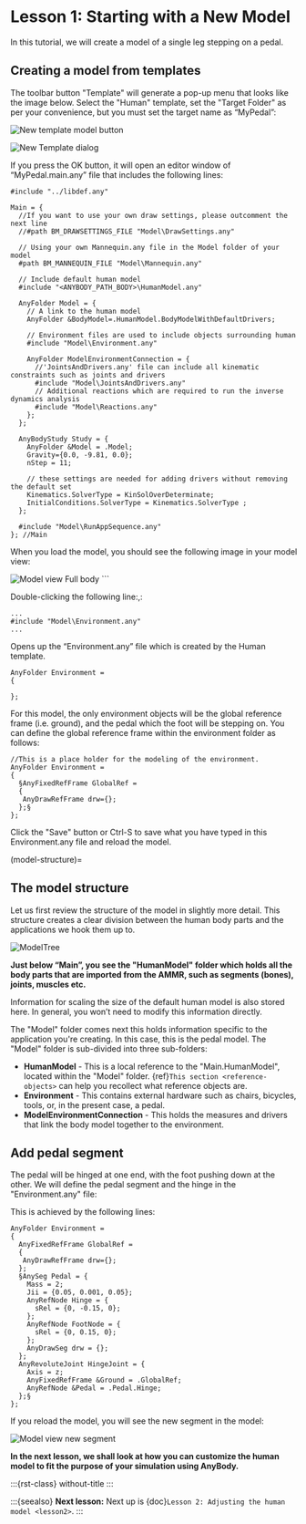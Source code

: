 # Lesson 1: Starting with a New Model

In this tutorial, we will create a model of a single leg stepping on a
pedal.

## Creating a model from templates

The toolbar button "Template" will generate a pop-up menu that looks like the image below.
Select the "Human" template, set the "Target Folder" as per your convenience, but you must set the target name as “MyPedal”:

![New template model button](_static/lesson1/image2.png)

![New Template dialog](_static/lesson1/image3.png)

If you press the OK button, it will open an editor window of
“MyPedal.main.any” file that includes the following lines:

```AnyScriptDoc
#include "../libdef.any"

Main = {
  //If you want to use your own draw settings, please outcomment the next line
  //#path BM_DRAWSETTINGS_FILE "Model\DrawSettings.any"

  // Using your own Mannequin.any file in the Model folder of your model
  #path BM_MANNEQUIN_FILE "Model\Mannequin.any"

  // Include default human model
  #include "<ANYBODY_PATH_BODY>\HumanModel.any"

  AnyFolder Model = {
    // A link to the human model
    AnyFolder &BodyModel=.HumanModel.BodyModelWithDefaultDrivers;

    // Environment files are used to include objects surrounding human
    #include "Model\Environment.any"

    AnyFolder ModelEnvironmentConnection = {
      //'JointsAndDrivers.any' file can include all kinematic constraints such as joints and drivers
      #include "Model\JointsAndDrivers.any"
      // Additional reactions which are required to run the inverse dynamics analysis
      #include "Model\Reactions.any"
    };
  };

  AnyBodyStudy Study = {
    AnyFolder &Model = .Model;
    Gravity={0.0, -9.81, 0.0};
    nStep = 11;

    // these settings are needed for adding drivers without removing the default set
    Kinematics.SolverType = KinSolOverDeterminate;
    InitialConditions.SolverType = Kinematics.SolverType ;
  };

  #include "Model\RunAppSequence.any"
}; //Main
```

When you load the model, you should see the following image in your model view:

![Model view Full body](_static/lesson1/image4.png)    ```

Double-clicking the following line:,:

```AnyScriptDoc
...
#include "Model\Environment.any"
...
```

Opens up the “Environment.any” file which is created by the Human template.

```AnyScriptDoc
AnyFolder Environment =
{

};
```

For this model, the only environment objects will be the global reference frame (i.e. ground),
and the pedal which the foot will be stepping on. You can define the global reference frame within the
environment folder as follows:

```AnyScriptDoc
//This is a place holder for the modeling of the environment.
AnyFolder Environment =
{
  §AnyFixedRefFrame GlobalRef =
  {
   AnyDrawRefFrame drw={};
  };§
};
```

Click the "Save" button or Ctrl-S to save what you have typed in this Environment.any file and reload the model.

(model-structure)=

## The model structure

Let us first review the structure of the model in slightly more
detail. This structure creates a clear division between the human body parts
and the applications we hook them up to.

![ModelTree](_static/lesson1/image1.png)

**Just below “Main”, you see the "HumanModel" folder which holds all the body
parts that are imported from the AMMR, such as segments (bones), joints, muscles etc.**

Information for scaling the size of the default human model is also stored here.
In general, you won’t need to modify this information directly.

The "Model" folder comes next this holds information specific to the application you're creating.
In this case, this is the pedal model. The "Model" folder is sub-divided into three sub-folders:

- **HumanModel** - This is a local reference to the "Main.HumanModel", located within the "Model" folder.
  {ref}`This section <reference-objects>` can help you recollect what reference objects are.
- **Environment** - This contains external hardware such as chairs,
  bicycles, tools, or, in the present case, a pedal.
- **ModelEnvironmentConnection** - This holds the measures and drivers that link the body model together to the environment.

## Add pedal segment

The pedal will be hinged at one end, with the foot pushing down at the other.
We will define the pedal segment and the hinge in the "Environment.any" file:

This is achieved by the following lines:

```AnyScriptDoc
AnyFolder Environment =
{
  AnyFixedRefFrame GlobalRef =
  {
   AnyDrawRefFrame drw={};
  };
  §AnySeg Pedal = {
    Mass = 2;
    Jii = {0.05, 0.001, 0.05};
    AnyRefNode Hinge = {
      sRel = {0, -0.15, 0};
    };
    AnyRefNode FootNode = {
      sRel = {0, 0.15, 0};
    };
    AnyDrawSeg drw = {};
  };
  AnyRevoluteJoint HingeJoint = {
    Axis = z;
    AnyFixedRefFrame &Ground = .GlobalRef;
    AnyRefNode &Pedal = .Pedal.Hinge;
  };§
};
```

If you reload the model, you will see the new segment in the model:

![Model view new segment](_static/lesson1/image5.png)

**In the next lesson, we shall look at how you can customize the human model to fit the purpose of your
simulation using AnyBody.**

:::{rst-class} without-title
:::

:::{seealso}
**Next lesson:** Next up is {doc}`Lesson 2: Adjusting the human model <lesson2>`.
:::

